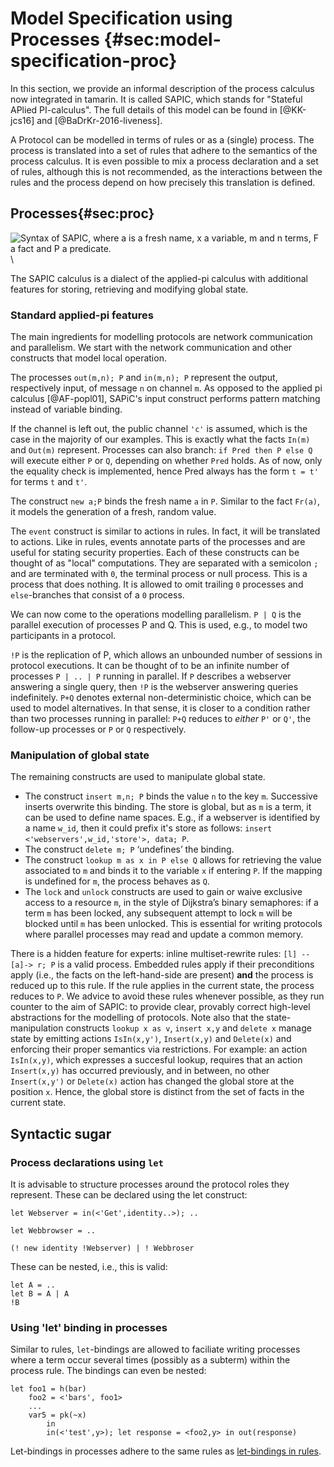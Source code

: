 
Model Specification using Processes {#sec:model-specification-proc} 
===================

In this section, we provide an informal description of the process calculus now
integrated in tamarin. It is called SAPIC, which stands for "Stateful APlied
PI-calculus".
The full details of this model can be found
in [@KK-jcs16] and [@BaDrKr-2016-liveness].


A Protocol can be modelled in terms of rules or as a (single) process. The
process is translated into a set of rules that adhere to the semantics of the
process calculus.  It is even possible to mix a process declaration and a set
of rules, although this is not recommended, as the interactions between the
rules and the process depend on how precisely this translation is defined.

Processes{#sec:proc}
-----

![Syntax of SAPIC, where a is a fresh name, x a variable, m and n terms,
F a fact and P a predicate.](../images/sapic-overview.png)\

The SAPIC calculus is a dialect of the applied-pi calculus with additional
features for storing, retrieving and modifying global state. 

### Standard applied-pi features

The main ingredients for modelling protocols are network communication and
parallelism. We start with the network communication and other constructs that
model local operation. 

The processes `out(m,n); P` and `in(m,n); P` represent the output, respectively
input, of message `n` on channel `m`. As opposed to the applied pi calculus
[@AF-popl01], SAPiC's input construct performs pattern matching instead of
variable binding. 

<!--
TODO example here
--> 

If the channel is left out, the public channel `'c'` is assumed, which is the
case in the majority of our examples. This is exactly what the facts `In(m)` and
`Out(m)` represent. Processes can also branch: 
`if Pred then P else Q` will execute either `P` or `Q`, depending on whether `Pred` holds.
As of now, only the equality check is implemented, hence Pred always has the
form `t = t'` for terms `t` and `t'`.

The construct `new a;P` binds the fresh name `a` in `P`. Similar to the fact
`Fr(a)`, it models the generation of a fresh, random value.

The `event` construct is similar to actions in rules. In fact, it will be translated
to actions. Like in rules, events  annotate parts of the processes and are
useful for stating security properties. Each of these constructs can be thought
of as "local" computations. They are separated with a semicolon `;` and are terminated with
`0`,  the terminal process or null process. This is a process that does nothing.
It is allowed to omit trailing `0` processes and `else`-branches that consist of a `0` process. 

We can now come to the operations modelling parallelism. 
`P | Q` is the parallel execution of processes
P and Q. This is used, e.g., to model two participants in a protocol.

`!P` is the replication of P, which allows an unbounded number of sessions in
protocol executions. It can be thought of to be an infinite number of processes
`P | .. | P` running in parallel. If `P` describes a webserver answering
a single query, then `!P` is the webserver answering queries indefinitely. 
`P+Q` denotes external non-deterministic choice, which can be used to model
alternatives. In that sense, it is closer to a condition rather than two
processes running in parallel: `P+Q` reduces to 
*either* `P'` or `Q'`, the follow-up processes or `P` or `Q` respectively.


### Manipulation of global state

The remaining constructs are used to manipulate global state. 

- The construct `insert m,n; P` binds the value `n` to the key `m`. Successive
  inserts overwrite this binding. The store is global, but as `m` is a term, it
  can be used to define name spaces. E.g., if a webserver is identified by
  a name `w_id`, then it could prefix it's store as follows:
  `insert <'webservers',w_id,'store'>, data; P`. 
- The construct `delete m; P` ‘undefines’ the binding.
- The construct `lookup m as x in P else Q` allows for retrieving the value associated to `m` and binds it to the variable `x` if entering `P`. If the mapping is undefined for `m`, the process behaves as `Q`. 
- The `lock` and `unlock` constructs are used to gain or waive exclusive access
  to a resource `m`, in the style of Dijkstra’s binary semaphores: if a term
  `m` has been locked, any subsequent attempt to lock `m` will be blocked until
  `m` has been unlocked. This is essential for writing protocols where parallel
  processes may read and update a common memory.

There is a hidden feature for experts: inline multiset-rewrite rules:  `[l]
--[a]-> r; P` is a valid process. Embedded rules apply if their preconditions
apply (i.e., the facts on the left-hand-side are present) **and** the process
is reduced up to this rule.  If the rule applies in the current state, the
process reduces to `P`.  We advice to avoid these rules whenever possible, as
they run counter to the aim of SAPIC: to provide clear, provably correct
high-level abstractions for the modelling of protocols.
Note also that the state-manipulation constructs `lookup x as v`, `insert x,y`
and `delete x` manage state by emitting actions `IsIn(x,y')`, `Insert(x,y)` and
`Delete(x)` and enforcing their proper semantics via restrictions. For example:
an action `IsIn(x,y)`, which expresses a succesful lookup, requires that
an action `Insert(x,y)` has occurred previously, and in between, no other
`Insert(x,y')` or `Delete(x)` action has changed the global store at the position `x`. Hence,
the global store is distinct from the set of facts in the current state.

## Syntactic sugar

### Process declarations using `let`

It is advisable to structure processes around the protocol roles they
represent. These can be declared using the let construct:

```
let Webserver = in(<'Get',identity..>); ..

let Webbrowser = ..

(! new identity !Webserver) | ! Webbroser
```

These can be nested, i.e., this is valid:

```
let A = ..
let B = A | A
!B
```

### Using 'let' binding in processes

Similar to rules, `let`-bindings are allowed to faciliate writing processes
where a term occur several times (possibly as a subterm) within the process
rule. The bindings can even be nested:
```
let foo1 = h(bar)
    foo2 = <'bars', foo1>
    ...
    var5 = pk(~x)
		in
		in(<'test',y>); let response = <foo2,y> in out(response)
```
Let-bindings in processes adhere to the same rules as [let-bindings in
rules](#sec:let-rules).

